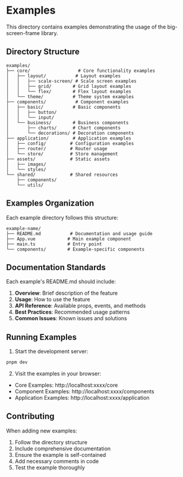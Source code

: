 # Examples

This directory contains examples demonstrating the usage of the big-screen-frame library.

## Directory Structure

```
examples/
├── core/                  # Core functionality examples
│   ├── layout/           # Layout examples
│   │   ├── scale-screen/ # Scale screen examples
│   │   ├── grid/        # Grid layout examples
│   │   └── flex/        # Flex layout examples
│   └── theme/           # Theme system examples
├── components/           # Component examples
│   ├── basic/           # Basic components
│   │   ├── button/
│   │   └── input/
│   └── business/        # Business components
│       ├── charts/      # Chart components
│       └── decorations/ # Decoration components
├── application/         # Application examples
│   ├── config/         # Configuration examples
│   ├── router/         # Router usage
│   └── store/          # Store management
├── assets/             # Static assets
│   ├── images/
│   └── styles/
└── shared/             # Shared resources
    ├── components/
    └── utils/
```

## Examples Organization

Each example directory follows this structure:

```
example-name/
├── README.md           # Documentation and usage guide
├── App.vue            # Main example component
├── main.ts            # Entry point
└── components/        # Example-specific components
```

## Documentation Standards

Each example's README.md should include:

1. **Overview**: Brief description of the feature
2. **Usage**: How to use the feature
3. **API Reference**: Available props, events, and methods
4. **Best Practices**: Recommended usage patterns
5. **Common Issues**: Known issues and solutions

## Running Examples

1. Start the development server:

```bash
pnpm dev
```

2. Visit the examples in your browser:

- Core Examples: http://localhost:xxxx/core
- Component Examples: http://localhost:xxxx/components
- Application Examples: http://localhost:xxxx/application

## Contributing

When adding new examples:

1. Follow the directory structure
2. Include comprehensive documentation
3. Ensure the example is self-contained
4. Add necessary comments in code
5. Test the example thoroughly
